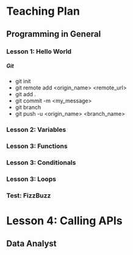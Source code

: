 # Teaching Plan

## Programming in General

### Lesson 1: Hello World

##### Git
- git init
- git remote add <origin_name> <remote_url>
- git add .
- git commit -m <my_message>
- git branch
- git push -u <origin_name> <branch_name>

### Lesson 2: Variables

### Lesson 3: Functions
<!-- (a + b) ^ 2 = a^2 + b^2 + a*b -->

### Lesson 3: Conditionals

### Lesson 3: Loops

### Test: FizzBuzz
<!-- Given an integer n, return a string array answer (1-indexed) where:

answer[i] == "FizzBuzz" if i is divisible by 3 and 5.
answer[i] == "Fizz" if i is divisible by 3.
answer[i] == "Buzz" if i is divisible by 5.
answer[i] == i (as a string) if none of the above conditions are true. -->

# Lesson 4: Calling APIs

## Data Analyst

###
